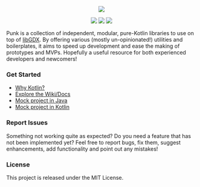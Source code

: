 <p align="center">
  <img src="https://github.com/ImXico/handy-gdx/blob/feature/kotlin/logo.png" />
</p>

<p align="center">
  <a href="http://libgdx.badlogicgames.com/"><img src="https://img.shields.io/badge/libgdx-1.6.5-brightgreen.svg"></a>
  <a href="https://kotlinlang.org/"><img src="https://img.shields.io/badge/kotlin-1.1.0-orange.svg"></a>
  <a href="https://github.com/ImXico/HandyGDX/blob/master/LICENSE.md"><img src="https://img.shields.io/github/license/mashape/apistatus.svg"></a>
</p>

Punk is a collection of independent, modular, pure-Kotlin libraries to use on top of [libGDX](http://libgdx.badlogicgames.com/). By offering 
various (mostly un-opinionated!) utilities and boilerplates, it aims to speed up development and ease the making of prototypes and MVPs. Hopefully a useful resource for both experienced developers and newcomers!

### Get Started
- [Why Kotlin?](...)
- [Explore the Wiki/Docs](...)
- [Mock project in Java](...)
- [Mock project in Kotlin](...)

### Report Issues
Something not working quite as expected? Do you need a feature that has not been implemented yet? Feel free to report bugs, fix them, suggest enhancements, add functionality and point out any mistakes!

### License
This project is released under the MIT License.
